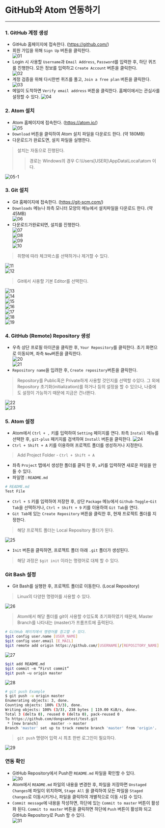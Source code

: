 # GitHub와 Atom 연동하기
---
### 1. GitHub 계정 생성
- GitHub 홈페이지에 접속한다. (https://github.com/)
- 회원 가입을 위해 `Sign Up` 버튼을 클릭한다.  
![01](https://github.com/dongsampark/temp/blob/master/incompletion/images/20200430/01.png)
- Login 시 사용할 `Username`과 `Email Address`, `Password`를 입력한 후, 하단 퀴즈를 진행한다. 모든 정보를 입력하고 `Create Account` 버튼을 클릭한다.  
![02](https://github.com/dongsampark/temp/blob/master/incompletion/images/20200430/02.png)
- 계정 검증을 위해 다시한번 퀴즈를 풀고, `Join a free plan` 버튼을 클릭한다.  
![03](https://github.com/dongsampark/temp/blob/master/incompletion/images/20200430/03.png)
- 메일이 도착하면 `Verify email address` 버튼을 클릭한다. 홈페이에서는 관심사를 설정할 수 있다.
![04](https://github.com/dongsampark/temp/blob/master/incompletion/images/20200430/04.png)  

### 2. Atom 설치
- Atom 홈페이지에 접속한다. (https://atom.io/)   
![05](https://github.com/dongsampark/temp/blob/master/incompletion/images/20200430/05.png)    
- `Download` 버튼을 클릭하여 Atom 설치 파일을 다운로드 한다. (약 180MB)
- 다운로드가 완료도면, 설치 파일을 실행한다.
> 설치는 자동으로 진행된다.
>> 경로는 Windows의 경우 C:\Users\[USER]\AppData\Local\atom 이다.


![05-1](https://github.com/dongsampark/temp/blob/master/incompletion/images/20200430/05-1.png)  

### 3. Git 설치  
- Git 홈페이지에 접속한다. (https://git-scm.com/)  
- `Downloads` 메뉴나 좌측 모니터 모양의 메뉴에서 설치파일을 다운로드 한다. (약 45MB)  
![06](https://github.com/dongsampark/temp/blob/master/incompletion/images/20200430/06.png)    
- 다운로드가완료되면, 설치를 진행한다.  
![07](https://github.com/dongsampark/temp/blob/master/incompletion/images/20200430/07.png)  
![08](https://github.com/dongsampark/temp/blob/master/incompletion/images/20200430/08.png)    
![09](https://github.com/dongsampark/temp/blob/master/incompletion/images/20200430/08.png)    
![10](https://github.com/dongsampark/temp/blob/master/incompletion/images/20200430/10.png)  
> 취향에 따라 체크박스를 선택하거나 제거할 수 있다.  

![11](https://github.com/dongsampark/temp/blob/master/incompletion/images/20200430/11.png)  
![12](https://github.com/dongsampark/temp/blob/master/incompletion/images/20200430/12.png)  
> Git에서 사용할 기본 Editor를 선택한다.  

![13](https://github.com/dongsampark/temp/blob/master/incompletion/images/20200430/13.png)      
![14](https://github.com/dongsampark/temp/blob/master/incompletion/images/20200430/14.png)  
![15](https://github.com/dongsampark/temp/blob/master/incompletion/images/20200430/15.png)   
![16](https://github.com/dongsampark/temp/blob/master/incompletion/images/20200430/16.png)    
![17](https://github.com/dongsampark/temp/blob/master/incompletion/images/20200430/17.png)    
![18](https://github.com/dongsampark/temp/blob/master/incompletion/images/20200430/18.png)    
![19](https://github.com/dongsampark/temp/blob/master/incompletion/images/20200430/19.png)    

### 4. GitHub (Remote) Repository 생성
- 우측 상단 프로필 아이콘을 클릭한 후, `Your Repository`를 클릭한다. 초기 화면으로 이동되며, 좌측 `New`버튼을 클릭한다.  
![20](https://github.com/dongsampark/temp/blob/master/incompletion/images/20200430/20.png)  
![21](https://github.com/dongsampark/temp/blob/master/incompletion/images/20200430/21.png)  
- `Repository name`을 입려한 후, `Create repository`버튼을 클릭한다.  
> Repository를 Public혹은 Private하게 사용할 것인지를 선택할 수있다. 그 외에 Repository 초기화(initialization)를 하거나 등의 설정을 할 수 있으나, 나중에도 설정이 가능하기 때문에 지금은 건너뛴다.  

![22](https://github.com/dongsampark/temp/blob/master/incompletion/images/20200430/22.png)  
![23](https://github.com/dongsampark/temp/blob/master/incompletion/images/20200430/23.png)  

### 5. Atom 설정
- Atom에서  `Ctrl + ,` 키를 입력하여 `Setting` 페이지를 연다. 좌측 `Install` 메뉴를 선택한 후, `git-plus` 패키지를 검색하여 `Install` 버튼을 클릭한다.
![24](https://github.com/dongsampark/temp/blob/master/incompletion/images/20200430/24.png)  
- `Ctrl + Shift + A` 키를 이용하여 프로젝트 폴더를 생성하거나 지정한다.  
> Add Project Folder - `Ctrl + Shift + A`  

- 좌측 `Project` 탭에서 생성한 폴더를 클릭 한 후, `a`키를 입력하면 새로운 파일을 만들 수 있다.
- 파일명 : `README.md`
```bash
# README.md
Test File
```
- `Ctrl + S` 키를 입력하여 저장한 후, 상단 `Package` 메뉴에서 `Github-Toggle`-`Git Tab`을 선택하거나, `Ctrl + Shift + 9` 키를 이용하여 `Git Tab`을 연다.  
- `Git Tab`에 있는 `Create Repository` 버튼을 클릭한 후, 현재 프로젝트 폴더를 지정한다.   
> 해당 프로젝트 폴더는 Local Repository 폴더가 된다.  

![25](https://github.com/dongsampark/temp/blob/master/incompletion/images/20200430/25.png)  

- `Init` 버튼을 클릭하면, 프로젝트 폴더 아래 `.git` 폴더가 생성된다.
> 해당 과정은 `$git init` 이라는 명령어로 대체 할 수 있다.  

### Git Bash 설정
- Git Bash를 실행한 후, 프로젝트 폴더로 이동한다. (Local Repository)  
> Linux의 다양한 명령어를 사용할 수 있다.  

![26](https://github.com/dongsampark/temp/blob/master/incompletion/images/20200430/26.png)  
> Atom에서 해당 폴더를 git이 사용할 수있도록 초기화하였기 때문에, Master Branch를 나타내는 (master)가 프롬프트에 출력된다.

```Bash
# GitHub 페이지에서 명령어를 참고할 수 있다.
$git config user.name [USER_NAME]
$git config user.email [E_MAIL]
$git remote add origin https://github.com/[USERNAME]/[REPOSITORY_NAME].git
```
![27](https://github.com/dongsampark/temp/blob/master/incompletion/images/20200430/27.png)  
```Bash
$git add README.md
$git commit –m “First commit”
$git push –u origin master
```
![28](https://github.com/dongsampark/temp/blob/master/incompletion/images/20200430/28.png)

```Bash
# git push Example
$ git push -u origin master
Enumerating objects: 3, done.
Counting objects: 100% (3/3), done.
Writing objects: 100% (3/3), 238 bytes | 119.00 KiB/s, done.
Total 3 (delta 0), reused 0 (delta 0), pack-reused 0
To https://github.com/dongsamtest/test.git
 * [new branch]      master -> master
Branch 'master' set up to track remote branch 'master' from 'origin'.
```
> `git push` 명령어 입력 시 최초 한번 로그인이 필요하다.  

![29](https://github.com/dongsampark/temp/blob/master/incompletion/images/20200430/29.png)

### 연동 확인
- GitHub Repository에서 Push한 `README.md` 파일을 확인할 수 있다.  
![30](https://github.com/dongsampark/temp/blob/master/incompletion/images/20200430/30.png)  
- Atom에서 `README.md` 파일의 내용을 변경한 후, 파일을 저장하면 `Unstaged Changes`에 파일이 위치하며, `Stage All` 을 클릭하여 모든 파일을 `Staged Changes`로 이동시키거나, 파일을 클릭하여 개별적으로 이동 시킬 수 있다.
- `Commit message`에 내용을 작성하면, 하단에 있는 `Commit to master` 버튼이 활성화 된다. `Commit to master` 버튼을 클릭하면 하단에 `Push` 버튼이 활성화 되고 GitHub Repository로 Push 할 수 있다.  
![31](https://github.com/dongsampark/temp/blob/master/incompletion/images/20200430/31.png)  
